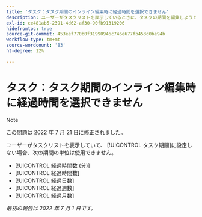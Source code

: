 ```yaml
---
title: 'タスク：タスク期間のインライン編集時に経過時間を選択できません'
description: ユーザーがタスクリストを表示しているときに、タスクの期間を編集しようとすると、経過時間の単位は使用できません。
exl-id: ce481ab5-2391-4d62-af30-90fb91319206
hidefromtoc: true
source-git-commit: 453eef770b0f31990946c746e677fb453d0be94b
workflow-type: tm+mt
source-wordcount: '83'
ht-degree: 12%

---
```


# タスク：タスク期間のインライン編集時に経過時間を選択できません

>[!NOTE]
>
>この問題は 2022 年 7 月 21 日に修正されました。

ユーザーがタスクリストを表示していて、 [!UICONTROL タスク期間]に設定しない場合、次の期間の単位は使用できません。

* [!UICONTROL 経過時間数 (分)]
* [!UICONTROL 経過時間数]
* [!UICONTROL 経過日数]
* [!UICONTROL 経過週数]
* [!UICONTROL 経過月数]

_最初の報告は 2022 年 7 月 1 日です。_
